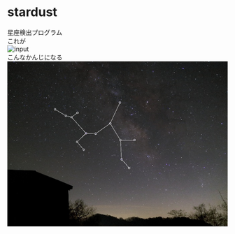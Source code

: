 # stardust
星座検出プログラム  
これが  
![input](/example_input.JPG)  
こんなかんじになる  
![output](/example_output.JPG)  
